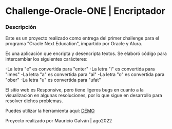 # Challenge-Oracle-ONE | Encriptador

### Descripción

Este es un proyecto realizado como entrega del primer challenge para el programa "Oracle Next Education", impartido por Oracle y Alura.

Es una aplicación que encripta y desencripta textos.
Se elaboró código para intercambiar los siguientes carácteres:

-La letra "e" es convertida para "enter"
-La letra "i" es convertida para "imes"
-La letra "a" es convertida para "ai"
-La letra "o" es convertida para "ober"
-La letra "u" es convertida para "ufat"

El sitio web es Responsive, pero tiene ligeros bugs en cuanto a la visualización en algunas resoluciones, por lo que sigue en desarrollo para resolver dichos problemas.

Puedes utilizar la herramienta aquí: <a href="https://mauriciogalv.github.io/Challenge-Oracle-ONE/"> DEMO <a>


Proyecto realizado por Mauricio Galván | ago2022
